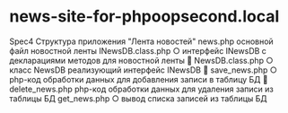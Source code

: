 # news-site-for-phpoopsecond.local
Spec4
Структура приложения "Лента новостей"
news.php
основной файл новостной ленты
INewsDB.class.php
○ интерфейс INewsDB с декларациями методов
для новостной ленты
 NewsDB.class.php
○ класс NewsDB реализующий интерфейс
INewsDB
 save_news.php
○ php-код обработки данных для добавления
записи в таблицу БД
 delete_news.php
php-код обработки данных для удаления
записи из таблицы БД
 get_news.php
○ вывод списка записей из таблицы БД
